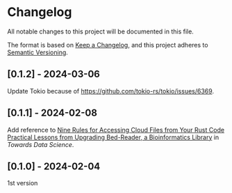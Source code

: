 # Changelog

All notable changes to this project will be documented in this file.

The format is based on [Keep a Changelog](https://keepachangelog.com/en/1.0.0/),
and this project adheres to [Semantic Versioning](https://semver.org/spec/v2.0.0.html).

## [0.1.2] - 2024-03-06

Update Tokio because of <https://github.com/tokio-rs/tokio/issues/6369>.

## [0.1.1] - 2024-02-08

Add reference to [Nine Rules for Accessing Cloud Files from Your Rust Code
Practical Lessons from Upgrading Bed-Reader, a Bioinformatics Library](https://medium.com/towards-data-science/nine-rules-for-accessing-cloud-files-from-your-rust-code-d456c1e2ceb4) in *Towards Data Science*.

## [0.1.0] - 2024-02-04

1st version

